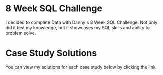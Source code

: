 # 8 Week SQL Challenge

I decided to complete Data with Danny's 8 Week SQL Challenge. Not only did it test my knowledge, but it showcases my SQL skills and ability to problem solve.  

# Case Study Solutions
You can view my solutions for each case study below by clicking the link. 

